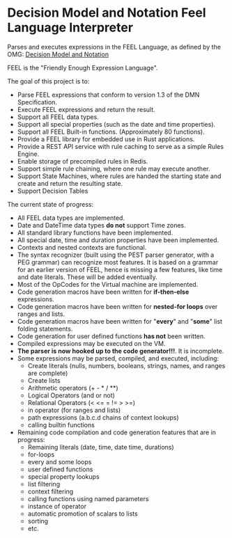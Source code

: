 # Decision Model and Notation Feel Language Interpreter

Parses and executes expressions in the FEEL Language, as defined by the OMG: [Decision Model and Notation](https://www.omg.org/dmn/)

FEEL is the "Friendly Enough Expression Language".

The goal of this project is to:

 - Parse FEEL expressions that conform to version 1.3 of the DMN Specification.
 - Execute FEEL expressions and return the result.
 - Support all FEEL data types.
 - Support all special properties (such as the date and time properties).
 - Support all FEEL Built-in functions. (Approximately 80 functions).
 - Provide a FEEL library for embedded use in Rust applications.
 - Provide a REST API service with rule caching to serve as a simple Rules Engine.
 - Enable storage of precompiled rules in Redis.
 - Support simple rule chaining, where one rule may execute another.
 - Support State Machines, where rules are handed the starting state and create and return the resulting state.
 - Support Decision Tables
 
 The current state of progress:

 - All FEEL data types are implemented.
 - Date and DateTime data types **do not** support Time zones.
 - All standard library functions have been implemented.
 - All special date, time and duration properties have been implemented.
 - Contexts and nested contexts are functional.
 - The syntax recognizer (built using the PEST parser generator, with a PEG grammar) can recognize most features. It is based on a grammar for an earlier version of FEEL, hence is missing a few features, like time and date literals. These will be added eventually.
 - Most of the OpCodes for the Virtual machine are implemented.
 - Code generation macros have been written for **if-then-else** expressions.
 - Code generation macros have been written for **nested-for loops** over ranges and lists.
 - Code generation macros have been written for "**every**" and "**some**" list folding statements.
 - Code generation for user defined functions **has not** been written.
 - Compiled expressions may be executed on the VM.
 - **The parser is now hooked up to the code generator!!!**. It is incomplete.
 - Some expressions may be parsed, compiled, and executed, including:
    + Create literals (nulls, numbers, booleans, strings, names, and ranges are complete) 
    + Create lists
    + Arithmetic operators (+ - * / **)
    + Logical Operators (and or not)
    + Relational Operators (< <= = != > >=)
    + in operator (for ranges and lists)
    + path expressions (a.b.c.d chains of context lookups)
    + calling builtin functions
 - Remaining code compilation and code generation features that are in progress:
    + Remaining literals (date, time, date time, durations)
    + for-loops
    + every and some loops
    + user defined functions
    + special property lookups
    + list filtering
    + context filtering
    + calling functions using named parameters
    + instance of operator
    + automatic promotion of scalars to lists
    + sorting
    + etc.

